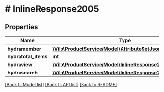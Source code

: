 # # InlineResponse2005

## Properties

Name | Type | Description | Notes
------------ | ------------- | ------------- | -------------
**hydramember** | [**\Vilo\ProductService\Model\AttributeSetJsonldRead[]**](AttributeSetJsonldRead.md) |  |
**hydratotal_items** | **int** |  | [optional]
**hydraview** | [**\Vilo\ProductService\Model\InlineResponse200HydraView**](InlineResponse200HydraView.md) |  | [optional]
**hydrasearch** | [**\Vilo\ProductService\Model\InlineResponse200HydraSearch**](InlineResponse200HydraSearch.md) |  | [optional]

[[Back to Model list]](../../README.md#models) [[Back to API list]](../../README.md#endpoints) [[Back to README]](../../README.md)
